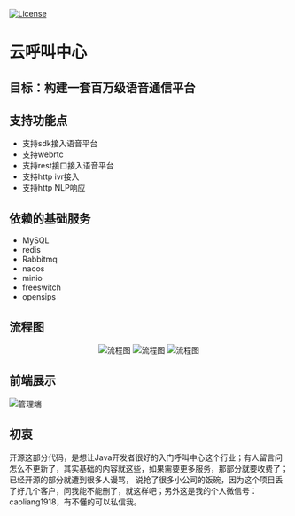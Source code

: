 [![License](https://img.shields.io/badge/license-Apache%202-4EB1BA.svg)](https://www.apache.org/licenses/LICENSE-2.0.html)

# 云呼叫中心

## 目标：构建一套百万级语音通信平台

## 支持功能点
* 支持sdk接入语音平台
* 支持webrtc
* 支持rest接口接入语音平台
* 支持http ivr接入
* 支持http NLP响应

## 依赖的基础服务 
* MySQL
* redis
* Rabbitmq
* nacos
* minio
* freeswitch
* opensips



## 流程图

<p align="center">
    <img  src="https://raw.githubusercontent.com/caoliang1918/callcenter/main/fs-api/src/main/resources/static/fs-api.png" alt="流程图">
    <img  src="https://raw.githubusercontent.com/caoliang1918/callcenter/main/fs-api/src/main/resources/static/freeswitch流程.png" alt="流程图">
    <img  src="https://raw.githubusercontent.com/caoliang1918/callcenter/main/fs-api/src/main/resources/static/outbound.jpg" alt="流程图">
</p>

## 前端展示
   <img  src="https://raw.githubusercontent.com/caoliang1918/callcenter/main/fs-api/src/main/resources/static/admin.png" alt="管理端">



## 初衷
   开源这部分代码，是想让Java开发者很好的入门呼叫中心这个行业；有人留言问怎么不更新了，其实基础的内容就这些，如果需要更多服务，那部分就要收费了； 
   已经开源的部分就遭到很多人谩骂， 说抢了很多小公司的饭碗，因为这个项目丢了好几个客户，问我能不能删了，就这样吧；另外这是我的个人微信号：caoliang1918，有不懂的可以私信我。


